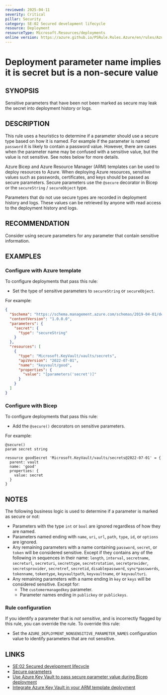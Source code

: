 ```yaml
---
reviewed: 2025-04-11
severity: Critical
pillar: Security
category: SE:02 Secured development lifecycle
resource: Deployment
resourceType: Microsoft.Resources/deployments
online version: https://azure.github.io/PSRule.Rules.Azure/en/rules/Azure.Deployment.SecureParameter/
---
```


# Deployment parameter name implies it is secret but is a non-secure value

## SYNOPSIS

Sensitive parameters that have been not been marked as secure may leak the secret into deployment history or logs.

## DESCRIPTION

This rule uses a heuristics to determine if a parameter should use a secure type based on how it is named.
For example if the parameter is named `password` it is likely to contain a password value.
However, there are cases when the parameter name may be confused with a sensitive value, but the value is not sensitive.
See notes below for more details.

Azure Bicep and Azure Resource Manager (ARM) templates can be used to deploy resources to Azure.
When deploying Azure resources, sensitive values such as passwords, certificates, and keys should be passed as secure parameters.
Secure parameters use the `@secure` decorator in Bicep or the `secureString` / `secureObject` type.

Parameters that do not use secure types are recorded in deployment history and logs.
These values can be retrieved by anyone with read access to the deployment history and logs.

<!-- security:note rotate-secret -->

<!-- security:note non-secret-values -->

## RECOMMENDATION

Consider using secure parameters for any parameter that contain sensitive information.

## EXAMPLES

### Configure with Azure template

To configure deployments that pass this rule:

- Set the type of sensitive parameters to `secureString` or `secureObject`.

For example:

```json
{
  "$schema": "https://schema.management.azure.com/schemas/2019-04-01/deploymentTemplate.json#",
  "contentVersion": "1.0.0.0",
  "parameters": {
    "secret": {
      "type": "secureString"
    }
  },
  "resources": [
    {
      "type": "Microsoft.KeyVault/vaults/secrets",
      "apiVersion": "2022-07-01",
      "name": "keyvault/good",
      "properties": {
        "value": "[parameters('secret')]"
      }
    }
  ]
}
```

### Configure with Bicep

To configure deployments that pass this rule:

- Add the `@secure()` decorators on sensitive parameters.

For example:

```bicep
@secure()
param secret string

resource goodSecret 'Microsoft.KeyVault/vaults/secrets@2022-07-01' = {
  parent: vault
  name: 'good'
  properties: {
    value: secret
  }
}
```

## NOTES

The following business logic is used to determine if a parameter is marked as secure or not:

- Parameters with the type `int` or `bool` are ignored regardless of how they are named.
- Parameters named ending with `name`, `uri`, `url`, `path`, `type`, `id`, or `options` are ignored.
- Any remaining parameters with a name containing `password`, `secret`, or `token` will be considered sensitive.
  Except if they contains any of the following in sequences in their name:
    `length`, `interval`, `secretname`, `secreturl`, `secreturi`, `secrettype`, `secretrotation`,
    `secretprovider`, `secretsprovider`, `secretref`, `secretid`, `disablepassword`, `sync*passwords`,
    `tokenname`, `tokentype`, `keyvaultpath`, `keyvaultname`, or `keyvaulturi`.
- Any remaining parameters with a name ending in `key` or `keys` will be considered sensitive.
  Except for:
  - The `customermanagedkey` parameter.
  - Parameter names ending in `publickey` or `publickeys`.

### Rule configuration

<!-- module:config rule AZURE_DEPLOYMENT_NONSENSITIVE_PARAMETER_NAMES -->

If you identify a parameter that is _not sensitive_, and is incorrectly flagged by this rule, you can override the rule.
To override this rule:

- Set the `AZURE_DEPLOYMENT_NONSENSITIVE_PARAMETER_NAMES` configuration value to identify parameters that are not sensitive.

## LINKS

- [SE:02 Secured development lifecycle](https://learn.microsoft.com/azure/well-architected/security/secure-development-lifecycle)
- [Secure parameters](https://learn.microsoft.com/azure/azure-resource-manager/bicep/parameters#secure-parameters)
- [Use Azure Key Vault to pass secure parameter value during Bicep deployment](https://learn.microsoft.com/azure/azure-resource-manager/bicep/key-vault-parameter)
- [Integrate Azure Key Vault in your ARM template deployment](https://learn.microsoft.com/azure/azure-resource-manager/templates/template-tutorial-use-key-vault#edit-the-parameters-file)
